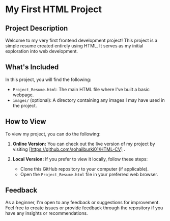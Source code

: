 # My First HTML Project

## Project Description

Welcome to my very first frontend development project! This project is a simple resume created entirely using HTML. It serves as my initial exploration into web development.

## What's Included

In this project, you will find the following:

- `Project_Resume.html`: The main HTML file where I've built a basic webpage.
- `images/` (optional): A directory containing any images I may have used in the project.

## How to View

To view my project, you can do the following:

1. **Online Version:** You can check out the live version of my project by visiting [https://github.com/sohailburki01/HTML-CV] .

2. **Local Version:** If you prefer to view it locally, follow these steps:

   - Clone this GitHub repository to your computer (if applicable).
   - Open the `Project_Resume.html` file in your preferred web browser.

## Feedback

As a beginner, I'm open to any feedback or suggestions for improvement. Feel free to create issues or provide feedback through the repository if you have any insights or recommendations.

